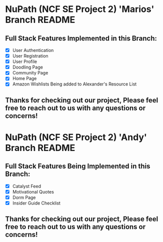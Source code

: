 # NuPath (NCF SE Project 2) 'Marios' Branch README

## Full Stack Features Implemented in this Branch:
- [x] User Authentication
- [x] User Registration
- [x] User Profile
- [x] Doodling Page
- [x] Community Page
- [x] Home Page
- [x] Amazon Wishlists Being added to Alexander's Resource List

## Thanks for checking out our project, Please feel free to reach out to us with any questions or concerns!

# NuPath (NCF SE Project 2) 'Andy' Branch README

## Full Stack Features Being Implemented in this Branch:
- [x] Catalyst Feed
- [x] Motivational Quotes
- [x] Dorm Page
- [x] Insider Guide Checklist

## Thanks for checking out our project, Please feel free to reach out to us with any questions or concerns!
